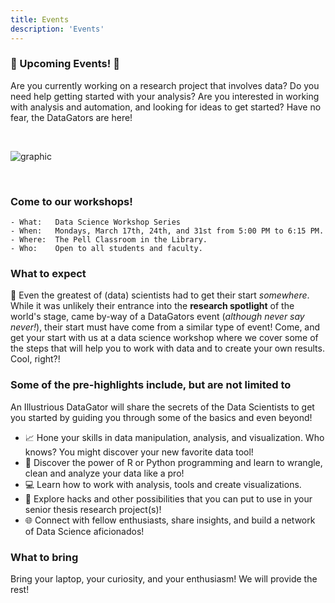 ```yaml
---
title: Events
description: 'Events'
---
```


### 📢 Upcoming Events! 📢

Are you currently working on a research project that involves data? Do you need help getting started with your analysis? Are you interested in working with analysis and automation, and looking for ideas to get started? Have no fear, the DataGators are here!

<!-- add a line drop -->
<center> &#x200B; </center>

![graphic](/images/events/workshop_flyer_Spring2025_600x800.png)

<!-- add a line drop -->
<center> &#x200B; </center>

### Come to our workshops!

``` text
- What:   Data Science Workshop Series
- When:   Mondays, March 17th, 24th, and 31st from 5:00 PM to 6:15 PM.
- Where:  The Pell Classroom in the Library.
- Who:    Open to all students and faculty.
```

### What to expect

🌟 Even the greatest of (data) scientists had to get their start _somewhere_. While it was unlikely their entrance into the __research spotlight__ of the world's stage, came by-way of a DataGators event (_although never say never!_), their start must have come from a similar type of event! Come, and get your start with us at a data science workshop where we cover some of the steps that will help you to work with data and to create your own results. Cool, right?!

### Some of the pre-highlights include, but are not limited to

An Illustrious DataGator will share the secrets of the Data Scientists to get you started by guiding you through some of the basics and even beyond!

- 📈 Hone your skills in data manipulation, analysis, and visualization. Who knows? You might discover your new favorite data tool!
- 🎉 Discover the power of R or Python programming and learn to wrangle, clean and analyze your data like a pro!
- 💻 Learn how to work with analysis, tools and create visualizations.
- 🚀 Explore hacks and other possibilities that you can put to use in your senior thesis research project(s)!
- 🌐 Connect with fellow enthusiasts, share insights, and build a network of Data Science aficionados!

### What to bring

Bring your laptop, your curiosity, and your enthusiasm! We will provide the rest!

